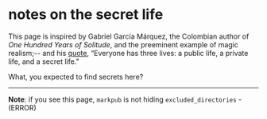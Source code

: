 # notes on the secret life

This page is inspired by Gabriel García Márquez, the Colombian author of *One Hundred Years of Solitude*, and the preeminent example of magic realism;-- and his [quote](http://instagram.com/p/m54I22ED1Y/), “Everyone has three lives: a public life, a private life, and a secret life."

What, you expected to find secrets here?

-----
**Note**: if you see this page, `markpub` is not hiding `excluded_directories` - (ERROR)
